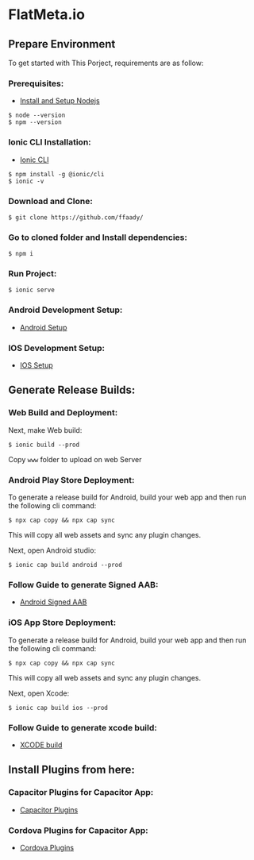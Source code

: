 # FlatMeta.io

## Prepare Environment
To get started with This Porject, requirements are as follow:

### Prerequisites:

- [Install and Setup Nodejs](https://nodejs.org/en/)
```
$ node --version
$ npm --version
```

### Ionic CLI Installation:

- [Ionic CLI](https://ionicframework.com/docs/cli)
```
$ npm install -g @ionic/cli
$ ionic -v 
```

### Download and Clone: 

```
$ git clone https://github.com/ffaady/
```

### Go to cloned folder and Install dependencies:

```
$ npm i
```

### Run Project:

```
$ ionic serve
```

### Android Development Setup:

- [Android Setup](https://ionicframework.com/docs/developing/android)

### IOS Development Setup:

- [IOS Setup](https://ionicframework.com/docs/developing/ios)

## Generate Release Builds:

### Web Build and Deployment:

Next, make Web build:

```$ ionic build --prod ```

Copy `www` folder to upload on web Server

### Android Play Store Deployment:

To generate a release build for Android, build your web app and then run the following cli command:

```$ npx cap copy && npx cap sync```

This will copy all web assets and sync any plugin changes.

Next, open Android studio:

```$ ionic cap build android --prod```

### Follow Guide to generate Signed AAB:
- [Android Signed AAB](https://ionicframework.com/docs/deployment/play-store#signing-an-apk)

### iOS App Store Deployment:

To generate a release build for Android, build your web app and then run the following cli command:

```$ npx cap copy && npx cap sync```

This will copy all web assets and sync any plugin changes.

Next, open Xcode:

```$ ionic cap build ios --prod```

### Follow Guide to generate xcode build:
- [XCODE build](https://ionicframework.com/docs/deployment/app-store)


## Install Plugins from here:

### Capacitor Plugins for Capacitor App:

- [Capacitor Plugins](https://capacitorjs.com/docs/plugins)

### Cordova Plugins for Capacitor App:

- [Cordova Plugins](https://ionicframework.com/docs/native)
